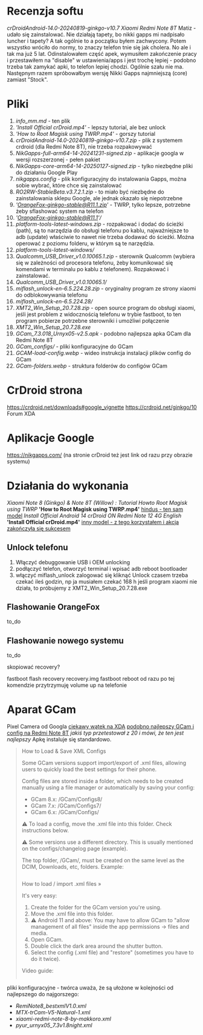 # Recenzja softu
*crDroidAndroid-14.0-20240819-ginkgo-v10.7*
*Xiaomi Redmi Note 8T*
Matiz - udało się zainstalować. Nie działają tapety, bo nikki gapps mi nadpisało luncher i tapety? A tak ogólnie to a początku byłem zachwycony. Potem wszystko wróciło do normy, to znaczy telefon tnie się jak cholera. No ale i tak ma już 5 lat. Odinstalowałem część apek, wymusiłem zakończenie pracy i przestawiłem na "disable" w ustawienia/apps i jest trochę lepiej - podobno trzeba tak zamykać apki, to telefon lepiej chodzi. Ogólnie szału nie ma. Następnym razem spróbowałbym wersję Nikki Gapps najmniejszą (core) zamiast "Stock".

# Pliki
1. *info_mm.md* - ten plik
2. *'Install Official crDroid.mp4'* - lepszy tutorial, ale bez unlock
3. *'How to Root Magisk using TWRP.mp4'* - gorszy tutorial
4. *crDroidAndroid-14.0-20240819-ginkgo-v10.7.zip* - plik z systemem crdroid (dla Redmi Note 8T), nie trzeba rozpakowywać
5. *NikGapps-full-arm64-14-20241231-signed.zip* - aplikacje googla w wersji rozszerzonej - pełen pakiet
6. *NikGapps-core-arm64-14-20250127-signed.zip* - tylko niezbędne pliki do działaniu Google Play
7. *nikgapps.config* - plik konfiguracyjny do instalowania Gapps, można sobie wybrać, które chce się zainstalować
8. *RO2RW-StableBeta.v3.7.2.1.zip* - to miało być niezbędne do zainstalowania sklepu Google, ale jednak okazało się niepotrzebne
9. *'OrangeFox-ginkgo-stable@R11.1.zip'* - TWRP, tylko lepsze, potrzebne żeby sflashować system na telefon
10. *'OrangeFox-ginkgo-stable@R11.1'/*
11. *platform-tools-latest-windows.zip* - rozpakować i dodać do ścieżki (path), są to narzędzia do obsługi telefonu po kablu, najważniejsze to adb
(update) właściwie to nawet nie trzeba dodawać do ścieżki. Można operować z poziomu folderu, w którym są te narzędzia.
12. *platform-tools-latest-windows/*
13. *Qualcomm_USB_Driver_v1.0.10065.1.zip* - sterownik Qualcomm (wybiera się w zależności od procesora telefonu, żeby komunikować się komendami w terminalu po kablu z telefonem). Rozpakować i zainstalować.
14. *Qualcomm_USB_Driver_v1.0.10065.1/*
15. *miflash_unlock-en-6.5.224.28.zip* - oryginalny program ze strony xiaomi do odblokowywania telefonu
16. *miflash_unlock-en-6.5.224.28/*
17. *XMT2_Win_Setup_20.7.28.zip* - open source program do obsługi xiaomi, jeśli jest problem z widocznością telefonu w trybie fastboot, to ten program pobierze potrzebne sterowniki i umożliwi połączenie
18. *XMT2_Win_Setup_20.7.28.exe*
19. *GCam_7.3.018_Urnyx05-v2.5.apk* - podobno najlepsza apka GCam dla Redmi Note 8T
20. *GCam_configs/* - pliki konfiguracyjne do GCam
21. *GCAM-load-config.webp* - wideo instrukcja instalacji plików config do GCam
22. *GCam-folders.webp* - struktura folderów do configów GCam

# CrDroid strona
https://crdroid.net/downloads#google_vignette
https://crdroid.net/ginkgo/10
Forum XDA

# Aplikacje Google
https://nikgapps.com/
(na stronie crDroid też jest link od razu przy obrazie systemu)

# Działania do wykonania
*Xiaomi Note 8 (Ginkgo) & Note 8T (Willow) : Tutorial Howto Root Magisk using TWRP*
**'How to Root Magisk using TWRP.mp4'**
[hindus - ten sam model](https://www.youtube.com/watch?v=N_TbR2elBCE&t=101s)
*Install Official Android 14 crDroid ON Redmi Note 12 4G English*
**'Install Official crDroid.mp4'**
[inny model - z tego korzystałem i akcja zakończyła się sukcesem](https://www.youtube.com/watch?v=2t71pAggh1U&t=259s)

## Unlock telefonu
1. Włączyć debuggowanie USB i OEM unlocking
2. podłączyć telefon, otworzyć terminal i wpisać
adb reboot bootloader
3. włączyć miflash_unlock
zalogować się
kliknąć Unlock
czasem trzeba czekać ileś godzin, np ja musiałem czekać 168 h
jeśli program xiaomi nie działa, to próbujemy z XMT2_Win_Setup_20.7.28.exe

## Flashowanie OrangeFox
to_do

## Flashowanie nowego systemu
to_do

skopiować recovery?

fastboot flash recovery recovery.img
fastboot reboot
od razu po tej komendzie przytrzymuję volume up na telefonie

# Aparat GCam
Pixel Camera od Googla
[ciekawy wątek na XDA](https://xdaforums.com/t/best-gcam-mod-for-redmi-note-8.3970675/)
[podobno najlepszy GCam i config na Redmi Note 8T](https://www.celsoazevedo.com/files/android/google-camera/f/changelog1500/)
*jakiś typ przetestował z 20 i mówi, że ten jest najlepszy*
Apkę instaluje się standardowo.

>How to Load & Save XML Configs
>
>Some GCam versions support import/export of .xml files, allowing users to quickly load the best settings for their phone.
>
>Config files are stored inside a folder, which needs to be created manually using a file manager or automatically by saving your config:
>
> - GCam 8.x: /GCam/Configs8/
> - GCam 7.x: /GCam/Configs7/
> - GCam 6.x: /GCam/Configs/
>
>⚠️ To load a config, move the .xml file into this folder. Check instructions below.
>
>⚠️ Some versions use a different directory. This is usually mentioned on the configs/changelog page (example).
>
>The top folder, /GCam/, must be created on the same level as the DCIM, Downloads, etc, folders. Example:
>
><img href="GCam-folders.webp"/>
>
>How to load / import .xml files »
>
>It's very easy:
>
>1. Create the folder for the GCam version you're using.
>2. Move the .xml file into this folder.
>3. ⚠️ Android 11 and above: You may have to allow GCam to "allow management of all files" inside the app permissions → files and media.
>4. Open GCam.
>5. Double click the dark area around the shutter button.
>6. Select the config (.xml file) and "restore" (sometimes you have to do it twice).
>
>Video guide:
>
><img href="GCAM-load-config.webp"/>

pliki konfiguracyjne - twórca uważa, że są ułożone w kolejności od najlepszego do najgorszego:
- *RemiNote8_bestxmlV1.0.xml*
- *MTX-trCam-V5-Natural-1.xml*
- *xiaomi-redmi-note-8-by-makkoro.xml*
- *pyur_urnyx05_7.3v1.8night.xml*